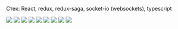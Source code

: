 Стек: React, redux, redux-saga, socket-io (websockets), typescript

<img src="https://patrisio.github.io/Screenshot%202021-04-19%20at%2010.08.10.png">
<img src="https://github.com/Patrisio/Patrisio.github.io/blob/main/Screenshot%202021-04-19%20at%2010.08.21.png">
<img src="https://github.com/Patrisio/Patrisio.github.io/blob/main/Screenshot%202021-04-19%20at%2010.08.31.png">
<img src="https://github.com/Patrisio/Patrisio.github.io/blob/main/Screenshot%202021-04-19%20at%2010.08.42.png">
<img src="https://github.com/Patrisio/Patrisio.github.io/blob/main/Screenshot%202021-04-19%20at%2010.08.55.png">
<img src="https://github.com/Patrisio/Patrisio.github.io/blob/main/Screenshot%202021-04-19%20at%2010.09.05.png">
<img src="https://github.com/Patrisio/Patrisio.github.io/blob/main/Screenshot%202021-04-19%20at%2010.09.17.png">
<img src="https://github.com/Patrisio/Patrisio.github.io/blob/main/Screenshot%202021-04-19%20at%2010.18.24.png">
<img src="https://github.com/Patrisio/Patrisio.github.io/blob/main/Screenshot%202021-04-19%20at%2010.18.41.png">
